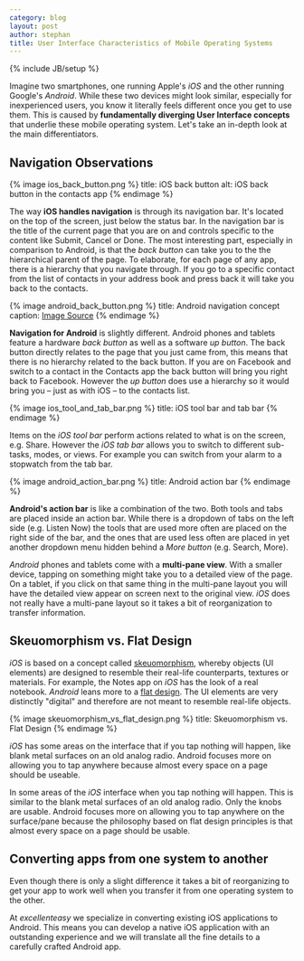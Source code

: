 ```yaml
---
category: blog
layout: post
author: stephan
title: User Interface Characteristics of Mobile Operating Systems
---
```

{% include JB/setup %}

Imagine two smartphones, one running Apple's *iOS* and the other running Google's *Android*. While these two devices might look similar, especially for inexperienced users, you know it literally feels different once you get to use them. This is caused by **fundamentally diverging User Interface concepts** that underlie these mobile operating system. Let's take an in-depth look at the main differentiators.

## Navigation Observations

{% image ios_back_button.png %}
  title: iOS back button
  alt: iOS back button in the contacts app
{% endimage %}

The way **iOS handles navigation** is through its navigation bar. It's located on the top of the screen, just below the status bar. In the navigation bar is the title of the current page that you are on and controls specific to the content like Submit, Cancel or Done. The most interesting part, especially in comparison to Android, is that the *back button* can take you to the the hierarchical parent of the page. To elaborate, for each page of any app, there is a hierarchy that you navigate through. If you go to a specific contact from the list of contacts in your address book and press back it will take you back to the contacts.

{% image android_back_button.png %}
  title: Android navigation concept
  caption: [Image Source](http://developer.android.com/design/patterns/navigation.html)
{% endimage %}

**Navigation for Android** is slightly different. <!-- more --><span id="more"></span>Android phones and tablets feature a hardware *back button* as well as a software *up button*. The back button directly relates to the page that you just came from, this means that there is no hierarchy related to the back button. If you are on Facebook and switch to a contact in the Contacts app the back button will bring you right back to Facebook. However the *up button* does use a hierarchy so it would bring you – just as with iOS – to the contacts list.

{% image ios_tool_and_tab_bar.png %}
  title: iOS tool bar and tab bar
{% endimage %}

Items on the *iOS tool bar* perform actions related to what is on the screen, e.g. Share. However the *iOS tab bar* allows you to switch to different sub-tasks, modes, or views. For example you can switch from your alarm to a stopwatch from the tab bar.

{% image android_action_bar.png %}
 title: Android action bar
{% endimage %}

**Android's action bar** is like a combination of the two. Both tools and tabs are placed inside an action bar. While there is a dropdown of tabs on the left side (e.g. Listen Now) the tools that are used more often are placed on the right side of the bar, and the ones that are used less often are placed in yet another dropdown menu hidden behind a *More button* (e.g. Search, More).

*Android* phones and tablets come with a **multi-pane view**. With a smaller device, tapping on something might take you to a detailed view of the page. On a tablet, if you click on that same thing in the multi-pane layout you will have the detailed view appear on screen next to the original view. *iOS* does not really have a multi-pane layout so it takes a bit of reorganization to transfer information.


## Skeuomorphism vs. Flat Design

*iOS* is based on a concept called [skeuomorphism](http://en.wikipedia.org/wiki/Skeuomorph), whereby objects (UI elements) are designed to resemble their real-life counterparts, textures or materials. For example, the Notes app on *iOS* has the look of a real notebook. *Android* leans more to a [flat design](http://fltdsgn.com/). The UI elements are very distinctly "digital" and therefore are not meant to resemble real-life objects.

{% image skeuomorphism_vs_flat_design.png %}
 title: Skeuomorphism vs. Flat Design
{% endimage %}

*iOS* has some areas on the interface that if you tap nothing will happen, like blank metal surfaces on an old analog radio. Android focuses more on allowing you to tap anywhere because almost every space on a page should be useable.

In some areas of the *iOS* interface when you tap nothing will happen. This is similar to the blank metal surfaces of an old analog radio. Only the knobs are usable. Android focuses more on allowing you to tap anywhere on the surface/pane because the philosophy based on flat design principles is that almost every space on a page should be usable.

## Converting apps from one system to another

Even though there is only a slight difference it takes a bit of reorganizing to get your app to work well when you transfer it from one operating system to the other.

At *excellenteasy* we specialize in converting existing iOS applications to Android. This means you can develop a native iOS application with an outstanding experience and we will translate all the fine details to a carefully crafted Android app.
